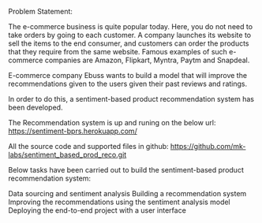 Problem Statement:

The e-commerce business is quite popular today. Here, you do not need to take orders by going to each customer. A company launches its website to sell the items to the end consumer, and customers can order the products that they require from the same website. Famous examples of such e-commerce companies are Amazon, Flipkart, Myntra, Paytm and Snapdeal.

E-commerce company Ebuss wants to build a model that will improve the recommendations given to the users given their past reviews and ratings.

In order to do this, a sentiment-based product recommendation system has been developed. 

The Recommendation system is up and runing on the below url:
https://sentiment-bprs.herokuapp.com/

All the source code and supported files in github: https://github.com/mk-labs/sentiment_based_prod_reco.git

 
Below tasks have been carried out to build the sentiment-based product recommendation system:

Data sourcing and sentiment analysis
Building a recommendation system
Improving the recommendations using the sentiment analysis model
Deploying the end-to-end project with a user interface
 

